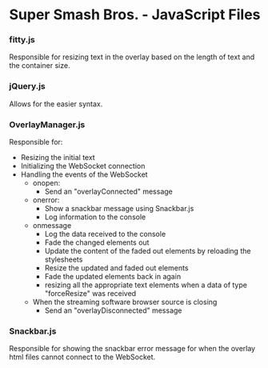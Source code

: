 ﻿# Super Smash Bros. - JavaScript Files

### fitty.js

Responsible for resizing text in the overlay based on the length of text and the container size.

### jQuery.js

Allows for the easier syntax.

### OverlayManager.js

Responsible for:
- Resizing the initial text
- Initializing the WebSocket connection
- Handling the events of the WebSocket
	- onopen:
		- Send an "overlayConnected" message
	- onerror:
		- Show a snackbar message using Snackbar.js
		- Log information to the console
	- onmessage
		- Log the data received to the console
		- Fade the changed elements out
		- Update the content of the faded out elements by reloading the stylesheets
		- Resize the updated and faded out elements
		- Fade the updated elements back in again
		- resizing all the appropriate text elements when a data of type "forceResize" was received
	- When the streaming software browser source is closing
		- Send an "overlayDisconnected" message

### Snackbar.js

Responsible for showing the snackbar error message for when the overlay html files cannot connect to the WebSocket.
